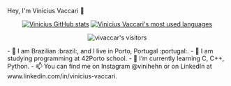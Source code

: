 Hey, I'm Vinicius Vaccari 👋

<div align="center">

[![Vinicius GitHub stats](https://github-readme-stats.vercel.app/api?username=vivaccar&count_private=true&include_all_commits=true&show_icons=true&hide=issues&hide_border=true&bg_color=00000000&theme=dark)](https://github.com/vivaccar?tab=repositories) [![Vinicius Vaccari's most used languages](https://github-readme-stats.vercel.app/api/top-langs/?username=vivaccar&layout=compact&hide_border=true&bg_color=00000000&theme=dark)](https://github.com/vivaccar?tab=repositories)
<p align="center">
    <img alt="vivaccar's visitors" src="https://komarev.com/ghpvc/?username=vivaccar&color=8c36db&style=flat&label=visitors" />
</p>

</div>
- 👋 I am Brazilian :brazil:, and I live in Porto, Portugal :portugal:.
- 👀 I am studying programming at 42Porto school.
- 🌱 I’m currently learning C, C++, Python.
- 📫 You can find me on Instagram @vinihehn or on LinkedIn at www.linkedin.com/in/vinicius-vaccari.

<!---
vivaccar/vivaccar is a ✨ special ✨ repository because its `README.md` (this file) appears on your GitHub profile.
You can click the Preview link to take a look at your changes.
--->
